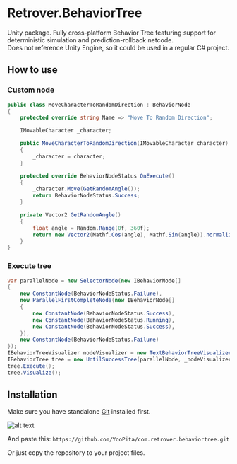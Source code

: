 # Retrover.BehaviorTree
  
Unity package. Fully cross-platform Behavior Tree featuring support for deterministic simulation and prediction-rollback netcode.  
Does not reference Unity Engine, so it could be used in a regular C# project.  

## How to use

### Custom node

```c#
public class MoveCharacterToRandomDirection : BehaviorNode
{
    protected override string Name => "Move To Random Direction";

    IMovableCharacter _character;

    public MoveCharacterToRandomDirection(IMovableCharacter character)
    {
        _character = character;
    }

    protected override BehaviorNodeStatus OnExecute()
    {
        _character.Move(GetRandomAngle());
        return BehaviorNodeStatus.Success;
    }

    private Vector2 GetRandomAngle()
    {
        float angle = Random.Range(0f, 360f);
        return new Vector2(Mathf.Cos(angle), Mathf.Sin(angle)).normalized;
    }
}
```

### Execute tree

```c#
var parallelNode = new SelectorNode(new IBehaviorNode[]
{
    new ConstantNode(BehaviorNodeStatus.Failure),
    new ParallelFirstCompleteNode(new IBehaviorNode[]
    {
        new ConstantNode(BehaviorNodeStatus.Success),
        new ConstantNode(BehaviorNodeStatus.Running),
        new ConstantNode(BehaviorNodeStatus.Success),
    }),
    new ConstantNode(BehaviorNodeStatus.Failure)
});
IBehaviorTreeVisualizer nodeVisualizer = new TextBehaviorTreeVisualizer(this, new TextColoredEmojiNodeDataVisualizer());
IBehaviorTree tree = new UntilSuccessTree(parallelNode, _nodeVisualizer);
tree.Execute();
tree.Visualize();
```

## Installation

Make sure you have standalone [Git](https://git-scm.com/downloads) installed first.

![alt text](https://github.com/YooPita/com.yoopita.retrotvfx/blob/main/DemoImages/installation.png)

And paste this: `https://github.com/YooPita/com.retrover.behaviortree.git`

Or just copy the repository to your project files.